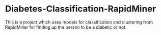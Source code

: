 # Diabetes-Classification-RapidMiner
This is a project which uses models for classification and clustering from RapidMiner for finding up the person to be a diabetic or not. 

